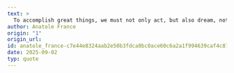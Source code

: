 ```yaml
---
text: >
  To accomplish great things, we must not only act, but also dream, not only plan, but also believe.
author: Anatole France
origin: "1"
origin_url: 
id: anatole_france-c7e44e8324aab2e50b3fdca0bc0ace60c6a2a1f994639caf4c87fdb0b474394b
date: 2025-09-02
typ: quote
---
```

